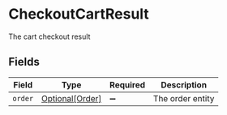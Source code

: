 # CheckoutCartResult

The cart checkout result


## Fields

| Field                                           | Type                                            | Required                                        | Description                                     |
| ----------------------------------------------- | ----------------------------------------------- | ----------------------------------------------- | ----------------------------------------------- |
| `order`                                         | [Optional[Order]](../../models/shared/order.md) | :heavy_minus_sign:                              | The order entity                                |